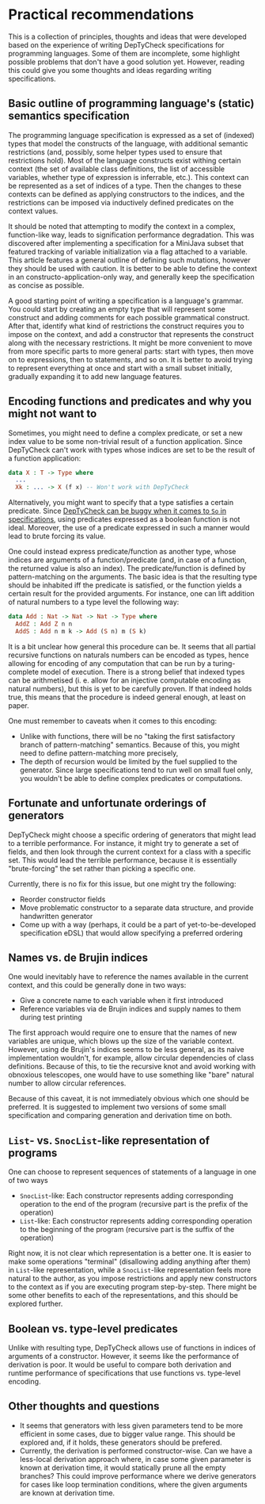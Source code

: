 # Practical recommendations

This is a collection of principles,
thoughts and ideas that were developed based on the experience of writing DepTyCheck specifications for programming languages.
Some of them are incomplete, some highlight possible problems that don't have a good solution yet.
However, reading this could give you some thoughts and ideas regarding writing specifications.

## Basic outline of programming language's (static) semantics specification

The programming language specification is expressed as a set of (indexed) types that model the constructs of the language,
with additional semantic restrictions (and, possibly, some helper types used to ensure that restrictions hold).
Most of the language constructs exist withing certain context
(the set of available class definitions, the list of accessible variables, whether type of expression is inferrable, etc.).
This context can be represented as a set of indices of a type.
Then the changes to these contexts can be defined as applying constructors to the indices,
and the restrictions can be imposed via inductively defined predicates on the context values.

It should be noted that attempting to modify the context in a complex, function-like way, leads to signification performance degradation.
This was discovered after implementing a specification for a MiniJava subset
that featured tracking of variable initialization via a flag attached to a variable.
This article features a general outline of defining such mutations, however they should be used with caution.
It is better to be able to define the context in an constructo-application-only way, and generally keep the specification as concise as possible.

A good starting point of writing a specification is a language's grammar.
You could start by creating an empty type that will represent some construct and adding comments for each possible grammatical construct.
After that, identify what kind of restrictions the construct requires you to impose on the context,
and add a constructor that represents the construct along with the necessary restrictions.
It might be more convenient to move from more specific parts to more general parts:
start with types, then move on to expressions, then to statements, and so on.
It is better to avoid trying to represent everything at once and start with a small subset initially,
gradually expanding it to add new language features.

## Encoding functions and predicates and why you might not want to

Sometimes, you might need to define a complex predicate, or set a new index value to be some non-trivial result of a function application.
Since DepTyCheck can't work with types whose indices are set to be the result of a function application:

<!-- idris
{-
-->

```idris
data X : T -> Type where
  ...
  Xk : ... -> X (f x) -- Won't work with DepTyCheck
```

<!-- idris
-}
-->

Alternatively, you might want to specify that a type satisfies a certain predicate.
Since [DepTyCheck can be buggy when it comes to `So` in specifications](https://github.com/buzden/deptycheck/issues/10),
using predicates expressed as a boolean function is not ideal.
Moreover, the use of a predicate expressed in such a manner would lead to brute forcing its value.

One could instead express predicate/function as another type, whose indices are arguments of a function/predicate
(and, in case of a function, the returned value is also an index).
The predicate/function is defined by pattern-matching on the arguments.
The basic idea is that the resulting type should be inhabited iff the predicate is satisfied,
or the function yields a certain result for the provided arguments.
For instance, one can lift addition of natural numbers to a type level the following way:

```idris
data Add : Nat -> Nat -> Nat -> Type where
  AddZ : Add Z n n
  AddS : Add n m k -> Add (S n) m (S k)
```

It is a bit unclear how general this procedure can be.
It seems that all partial recursive functions on naturals numbers can be encoded as types,
hence allowing for encoding of any computation that can be run by a turing-complete model of execution.
There is a strong belief that indexed types can be arithmetised (i. e. allow for an injective computable encoding as natural numbers),
but this is yet to be carefully proven.
If that indeed holds true, this means that the procedure is indeed general enough, at least on paper.

One must remember to caveats when it comes to this encoding:

- Unlike with functions, there will be no "taking the first satisfactory branch of pattern-matching" semantics. Because of this, you
  might need to define pattern-matching more precisely,
- The depth of recursion would be limited by the fuel supplied to the generator. Since large specifications tend to run well on small fuel
  only, you wouldn't be able to define complex predicates or computations.

## Fortunate and unfortunate orderings of generators

DepTyCheck might choose a specific ordering of generators that might lead to a terrible performance.
For instance, it might try to generate a set of fields, and then look through the current context for a class with a specific set.
This would lead the terrible performance, because it is essentially "brute-forcing" the set rather than picking a specific one.

Currently, there is no fix for this issue, but one might try the following:

- Reorder constructor fields
- Move problematic constructor to a separate data structure, and provide handwritten generator
- Come up with a way (perhaps, it could be a part of yet-to-be-developed specification eDSL) that would allow specifying a preferred ordering

## Names vs. de Brujin indices

One would inevitably have to reference the names available in the current context, and this could be generally done in two ways:

- Give a concrete name to each variable when it first introduced
- Reference variables via de Brujin indices and supply names to them during test printing

The first approach would require one to ensure that the names of new variables are unique, which blows up the size of the variable context.
However, using de Brujin's indices seems to be less general, as its naive implementation wouldn't, for example,
allow circular dependencies of class definitions.
Because of this, to tie the recursive knot and avoid working with obnoxious telescopes,
one would have to use something like "bare" natural number to allow circular references.

Because of this caveat, it is not immediately obvious which one should be preferred.
It is suggested to implement two versions of some small specification and comparing generation and derivation time on both.

## `List`- vs. `SnocList`-like representation of programs

One can choose to represent sequences of statements of a language in one of two ways

- `SnocList`-like: Each constructor represents adding corresponding operation to the end of the program
  (recursive part is the prefix of the operation)
- `List`-like: Each constructor represents adding corresponding operation to the beginning of the program
  (recursive part is the suffix of the operation)

Right now, it is not clear which representation is a better one.
It is easier to make some operations "terminal" (disallowing adding anything after them) in `List`-like representation,
while a `SnocList`-like representation feels more natural to the author,
as you impose restrictions and apply new constructors to the context as if you are executing program step-by-step.
There might be some other benefits to each of the representations, and this should be explored further.

## Boolean vs. type-level predicates

Unlike with resulting type, DepTyCheck allows use of functions in indices of arguments of a constructor.
However, it seems like the performance of derivation is poor.
It would be useful to compare both derivation and runtime performance of specifications that use functions vs. type-level encoding.

## Other thoughts and questions

- It seems that generators with less given parameters tend to be more efficient in some cases, due to bigger value range.
  This should be explored and, if it holds, these generators should be prefered.
- Currently, the derivation is performed constructor-wise.
  Can we have a less-local derivation approach where, in case some given parameter is known at derivation time,
  it would statically prune all the empty branches?
  This could improve performance where we derive generators for cases like loop termination conditions,
  where the given arguments are known at derivation time.
